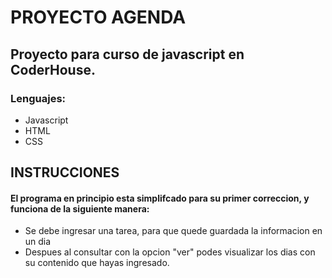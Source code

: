 # PROYECTO AGENDA

## Proyecto para curso de javascript en CoderHouse.

### Lenguajes:
- Javascript
- HTML
- CSS

## INSTRUCCIONES
#### El programa en principio esta simplifcado para su primer correccion, y funciona de la siguiente manera:
- Se debe ingresar una tarea, para que quede guardada la informacion en un dia
- Despues al consultar con la opcion "ver" podes visualizar los dias con su contenido que hayas ingresado.
